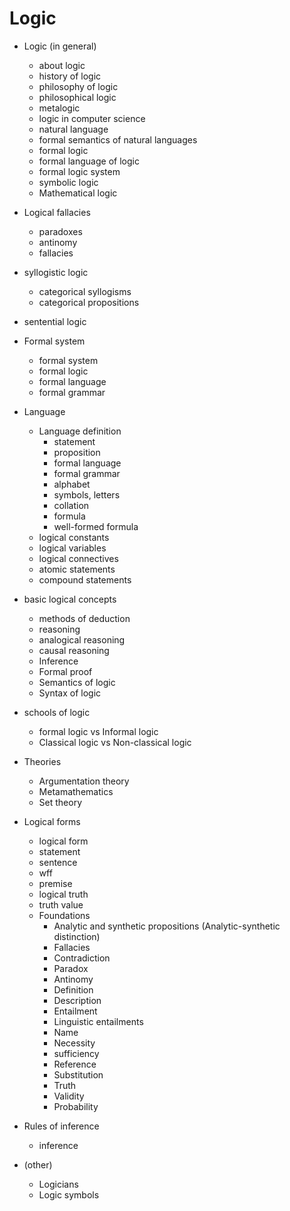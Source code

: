 # Logic

* Logic (in general)
  - about logic
  - history of logic
  - philosophy of logic
  - philosophical logic
  - metalogic
  - logic in computer science
  - natural language
  - formal semantics of natural languages
  - formal logic
  - formal language of logic
  - formal logic system
  - symbolic logic
  - Mathematical logic

* Logical fallacies
  - paradoxes
  - antinomy
  - fallacies

* syllogistic logic
  - categorical syllogisms
  - categorical propositions

* sentential logic

* Formal system
  - formal system
  - formal logic
  - formal language
  - formal grammar

* Language
  * Language definition
    - statement
    - proposition
    - formal language
    - formal grammar
    - alphabet
    - symbols, letters
    - collation
    - formula
    - well-formed formula
  - logical constants
  - logical variables
  - logical connectives
  - atomic statements
  - compound statements


* basic logical concepts
  - methods of deduction
  - reasoning
  - analogical reasoning
  - causal reasoning
  - Inference
  - Formal proof
  - Semantics of logic
  - Syntax of logic

* schools of logic
  - formal logic vs Informal logic
  - Classical logic vs Non-classical logic

* Theories
  - Argumentation theory
  - Metamathematics
  - Set theory

* Logical forms
  - logical form
  - statement
  - sentence
  - wff
  - premise
  - logical truth
  - truth value

  * Foundations
    - Analytic and synthetic propositions (Analytic-synthetic distinction)
    - Fallacies
    - Contradiction
    - Paradox
    - Antinomy
    - Definition
    - Description
    - Entailment
    - Linguistic entailments
    - Name
    - Necessity
    - sufficiency
    - Reference
    - Substitution
    - Truth
    - Validity
    - Probability

* Rules of inference
  - inference

* (other)
  - Logicians
  - Logic symbols
